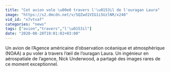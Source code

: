 ```yaml
---
title: "Cet avion vole \u00e0 travers l'\u0153il de l'ouragan Laura"
image: "https://s2.dmcdn.net/v/SQZwd1VIG1i5UzlNR/x240"
vid_id: "x7vtvaf"
categories: "news"
tags: ["avion","travers","l'\u0153il"]
date: "2020-08-28T19:01:02+03:00"
---
```

Un avion de l’Agence américaine d’observation océanique et atmosphérique (NOAA) a pu voler à travers l’œil de l’ouragan Laura. Un ingénieur en aérospatiale de l’agence, Nick Underwood, a partagé des images rares de ce moment exceptionnel.

